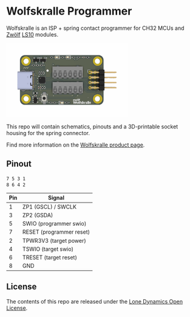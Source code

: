 # Wolfskralle Programmer

Wolfskralle is an ISP + spring contact programmer for CH32 MCUs and [Zwölf](https://github.com/machdyne/zwolf) [LS10](https://machdyne.com/product/zwolf-ls10/) modules.

![Wolfskralle](https://github.com/machdyne/wolfskralle/blob/38c62a5283cb2000488aab3b664369fcaf6a570f/wolfskralle.png)

This repo will contain schematics, pinouts and a 3D-printable socket housing for the spring connector.

Find more information on the [Wolfskralle product page](https://machdyne.com/product/wolfskralle-programmer/).

## Pinout

```
7 5 3 1
8 6 4 2
```

| Pin | Signal |
| --- | ------ |
| 1 | ZP1 (GSCL) / SWCLK | 
| 3 | ZP2 (GSDA) | 
| 5 | SWIO (programmer swio) | 
| 7 | RESET (programmer reset) | 
| 2 | TPWR3V3 (target power) | 
| 4 | TSWIO (target swio) | 
| 6 | TRESET (target reset) | 
| 8 | GND | 

## License

The contents of this repo are released under the [Lone Dynamics Open License](LICENSE.md).
